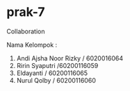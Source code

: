 # prak-7
Collaboration

Nama Kelompok :
1. Andi Ajsha Noor Rizky / 6020016064
2. Ririn Syaputri /60200116059
3. Eldayanti / 60200116065
4. Nurul Qolby / 60200116060
